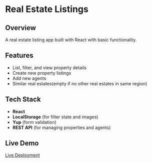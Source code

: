 # Real Estate Listings

## Overview
A real estate listing app built with React with basic functionality.

## Features
- List, filter, and view property details
- Create new property listings
- Add new agents
- Similar real estates(empty if no other real estates in same region)

## Tech Stack
- **React**
- **LocalStorage** (for filter state and images)
- **Yup** (form validation)
- **REST API** (for managing properties and agents)

## Live Demo
[Live Deployment](https://sebuamari.github.io/real-estate-manager/)
